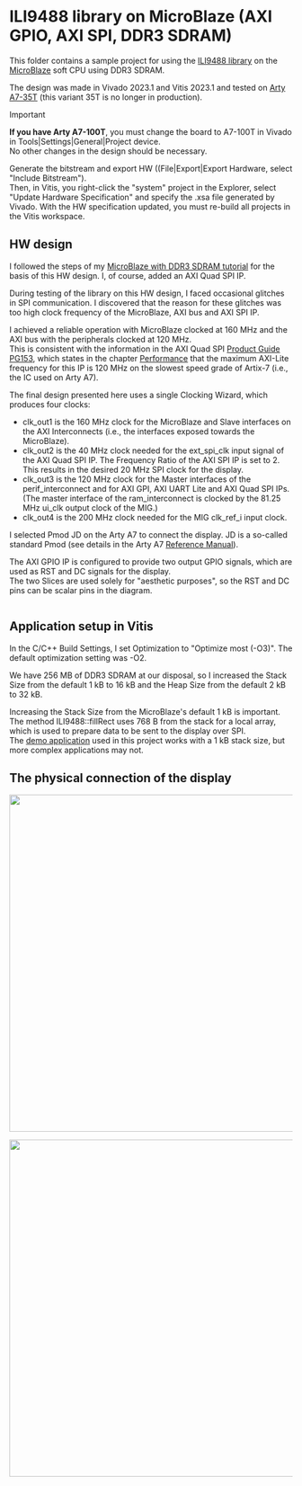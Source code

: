 # ILI9488 library on MicroBlaze (AXI GPIO, AXI SPI, DDR3 SDRAM)

This folder contains a sample project for using the [ILI9488 library](https://github.com/viktor-nikolov/ILI9488-Xilinx) on the [MicroBlaze](https://www.xilinx.com/products/design-tools/microblaze.html) soft CPU using DDR3 SDRAM.

The design was made in Vivado 2023.1 and Vitis 2023.1 and tested on [Arty A7-35T](https://digilent.com/shop/arty-a7-100t-artix-7-fpga-development-board/) (this variant 35T is no longer in production).

> [!IMPORTANT]
> **If you have Arty A7-100T**, you must change the board to A7-100T in Vivado in Tools|Settings|General|Project device.  
> No other changes in the design should be necessary.
>
> Generate the bitstream and export HW ((File|Export|Export Hardware, select "Include Bitstream").  
> Then, in Vitis, you right-click the "system" project in the Explorer, select "Update Hardware Specification" and specify the .xsa file generated by Vivado. With the HW specification updated, you must re-build all projects in the Vitis workspace.

## HW design

I followed the steps of my [MicroBlaze with DDR3 SDRAM tutorial](https://github.com/viktor-nikolov/MicroBlaze-DDR3-tutorial) for the basis of this HW design. I, of course, added an AXI Quad SPI IP.

During testing of the library on this HW design, I faced occasional glitches in SPI communication. I discovered that the reason for these glitches was too high clock frequency of the MicroBlaze, AXI bus and AXI SPI IP.

I achieved a reliable operation with MicroBlaze clocked at 160 MHz and the AXI bus with the peripherals clocked at 120 MHz.  
This is consistent with the information in the AXI Quad SPI [Product Guide PG153](https://docs.xilinx.com/r/en-US/pg153-axi-quad-spi), which states in the chapter [Performance](https://docs.xilinx.com/r/en-US/pg153-axi-quad-spi/Performance) that the maximum AXI-Lite frequency for this IP is 120 MHz on the slowest speed grade of Artix-7 (i.e., the IC used on Arty A7).

The final design presented here uses a single Clocking Wizard, which produces four clocks:

- clk_out1 is the 160 MHz clock for the MicroBlaze and Slave interfaces on the AXI Interconnects (i.e., the interfaces exposed towards the MicroBlaze).
- clk_out2 is the 40 MHz clock needed for the ext_spi_clk input signal of the AXI Quad SPI IP. The Frequency Ratio of the AXI SPI IP is set to 2. This results in the desired 20 MHz SPI clock for the display.
- clk_out3 is the 120 MHz clock for the Master interfaces of the perif_interconnect and for AXI GPI, AXI UART Lite and AXI Quad SPI IPs.  
  (The master interface of the ram_interconnect is clocked by the 81.25 MHz ui_clk output clock of the MIG.)
- clk_out4 is the 200 MHz clock needed for the MIG clk_ref_i input clock.

I selected Pmod JD on the Arty A7 to connect the display. JD is a so-called standard Pmod (see details in the Arty A7 [Reference Manual](https://digilent.com/reference/programmable-logic/arty-a7/reference-manual?redirect=1#pmod_connectors)).

The AXI GPIO IP is configured to provide two output GPIO signals, which are used as RST and DC signals for the display.  
The two Slices are used solely for "aesthetic purposes", so the RST and DC pins can be scalar pins in the diagram.  


[<img src="https://github.com/viktor-nikolov/ILI9488-Xilinx/blob/main/pictures/MicroBlaze_DDR3_AXI-GPIO_AXI-SPI_diagram.png?raw=true" title="" alt="">](https://github.com/viktor-nikolov/ILI9488-Xilinx/blob/main/pictures/MicroBlaze_DDR3_AXI-GPIO_AXI-SPI_diagram.png)

## Application setup in Vitis

In the C/C++ Build Settings, I set Optimization to "Optimize most (-O3)". The default optimization setting was -O2.

We have 256 MB of DDR3 SDRAM at our disposal, so I increased the Stack Size from the default 1 kB to 16 kB and the Heap Size from the default 2 kB to 32 kB.

Increasing the Stack Size from the MicroBlaze's default 1 kB is important.  
The method ILI9488::fillRect uses 768 B from the stack for a local array, which is used to prepare data to be sent to the display over SPI.  
The [demo application](../../ILI9488-Xilinx_library_demo_app) used in this project works with a 1 kB stack size, but more complex applications may not.

## The physical connection of the display

[<img src="https://github.com/viktor-nikolov/ILI9488-Xilinx/blob/main/pictures/ArtyA7_connection_schematics.png?raw=true" title="" alt="" width="600">](https://github.com/viktor-nikolov/ILI9488-Xilinx/blob/main/pictures/ArtyA7_connection_schematics.png)

[<img src="https://github.com/viktor-nikolov/ILI9488-Xilinx/blob/main/pictures/ILI9488_with_Arty_A7.jpg?raw=true" title="" alt="" width="600">](https://github.com/viktor-nikolov/ILI9488-Xilinx/blob/main/pictures/ILI9488_with_Arty_A7.jpg)

